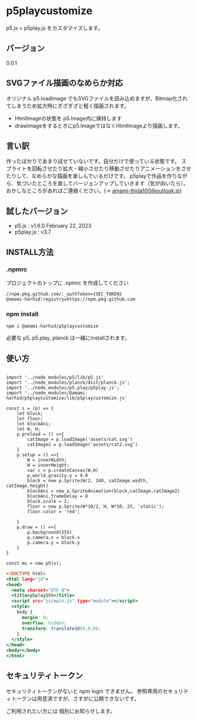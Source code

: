 # p5playcustomize
p5.js + p5play.js をカスタマイズします。

## バージョン

0.0.1

## SVGファイル描画のなめらか対応

オリジナル p5.loadImage でもSVGファイルを読み込めますが、Bitmap化されてしまうため拡大時にぎざぎざと粗く描画されます。
- HtmlImageの状態を p5.Image内に保持します
- drawImageをするときにp5.ImageではなくHtmlImageより描画します。

## 言い訳

作ったばかりであまり試せていないです。自分だけで使っている状態です。
スプライトを回転させたり拡大・縮小させたり移動させたりアニメーションをさせたりして、なめらかな描画を楽しんでいるだけです。
p5playで作品を作りながら、気づいたところを直してバージョンアップしていきます（気が向いたら）。
おかしなところがあればご連絡ください。(→ amami-thida100@outlook.jp)

## 試したバージョン

- p5.js : v1.6.0 February 22, 2023
- p5play.js : v3.7

## INSTALL方法

### .npmrc
プロジェクトのトップに .npmrc を作成してください
```
//npm.pkg.github.com/:_authToken={SEC_TOKEN}
@amami-harhid:registry=https://npm.pkg.github.com
```
### npm install
```
npm i @amami-harhid/p5playcustomize
```

必要な p5, p5.play, planck は一緒にinstallされます。 

## 使い方

```: main.js

import '../node_modules/p5/lib/p5.js'
import '../node_modules/planck/dist/planck.js';
import '../node_modules/p5.play/p5play.js';
import '../node_modules/@amami-harhid/p5playcustomize/lib/p5playcustomize.js'

const s = (p) => {
    let block;
    let floor;
    let blockAni;
    let W, H;
    p.preload = () =>{
        catImage = p.loadImage('assets/cat.svg')
        catImage2 = p.loadImage('assets/cat2.svg')
    }
    p.setup = () =>{
        W = innerWidth;
        H = innerHeight;
        var c = p.createCanvas(W,H)
        p.world.gravity.y = 9.8
        block = new p.Sprite(W/2, 240, catImage.width, catImage.height)
        blockAni = new p.SpriteAnimation(block,catImage,catImage2)
        blockAni.frameDelay = 8
        block.scale = 2;
        floor = new p.Sprite(W*10/2, H, W*10, 25, 'static');
        floor.color = 'red';

    }
    p.draw = () =>{
        p.background(255)
        p.camera.x = block.x
        p.camera.y = block.y
    }
}

const ms = new p5(s);

```
```:index.html
<!DOCTYPE html>
<html lang="ja">
<head>
  <meta charset="UTF-8">
  <title>p5playSVG</title>
  <script src="js/main.js" type="module"></script>
  <style>
    body {
      margin: 0;
      overflow: hidden;
      transform: translate3d(0,0,0);
    }
  </style>
</head>
<body></body>
</html>

```

## セキュリティトークン

セキュリティトークンがないと npm login できません。
参照専用のセキュリティトークンは用意済ですが、さすがに公開できないです。

ご利用されたい方には 個別にお知らせします。

